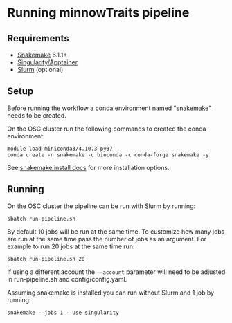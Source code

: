 # Running minnowTraits pipeline

## Requirements
- [Snakemake](https://snakemake.readthedocs.io/) 6.1.1+ 
- [Singularity/Apptainer](https://apptainer.org/)
- [Slurm](https://slurm.schedmd.com/) (optional)

## Setup
Before running the workflow a conda environment named "snakemake" needs to be created.

On the OSC cluster run the following commands to created the conda environment:
```
module load miniconda3/4.10.3-py37
conda create -n snakemake -c bioconda -c conda-forge snakemake -y
```
See [snakemake install docs](https://snakemake.readthedocs.io/en/stable/getting_started/installation.html) for more installation options.

## Running

On the OSC cluster the pipeline can be run with Slurm by running:
```
sbatch run-pipeline.sh
```
By default 10 jobs will be run at the same time.
To customize how many jobs are run at the same time pass the number of jobs as an argument.
For example to run 20 jobs at the same time run:
```
sbatch run-pipeline.sh 20
```

If using a different account the `--account` parameter will need to be adjusted in run-pipeline.sh and config/config.yaml.

Assuming snakemake is installed you can run without Slurm and 1 job by running:
```
snakemake --jobs 1 --use-singularity
```



